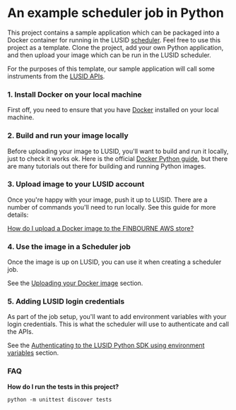 # An example scheduler job in Python

This project contains a sample application which can be packaged into a Docker container for running in the LUSID [scheduler](https://www.lusid.com/scheduler2/swagger/index.html). Feel free to use this project as a template. Clone the project, add your own Python application, and then upload your image which can be run in the LUSID scheduler. 

For the purposes of this template, our sample application will call some instruments from the [LUSID APIs](https://www.lusid.com/api/swagger/index.html).

### 1. Install Docker on your local machine

First off, you need to ensure that you have [Docker](https://www.docker.com/) installed on your local machine.

### 2. Build and run your image locally

Before uploading your image to LUSID, you'll want to build and run it locally, just to check it works ok. Here is the official [Docker Python guide](https://docs.docker.com/language/python/), but there are many tutorials out there for building and running Python images.

### 3. Upload image to your LUSID account

Once you're happy with your image, push it up to LUSID. There are a number of commands you'll need to run locally. See this guide for more details:

[How do I upload a Docker image to the FINBOURNE AWS store?](https://support.lusid.com/knowledgebase/article/KA-01698/en-us)

### 4. Use the image in a Scheduler job

Once the image is up on LUSID, you can use it when creating a scheduler job.

See the [Uploading your Docker image](https://support.lusid.com/knowledgebase/article/KA-01645/#create-job) section.

### 5. Adding LUSID login credentials

As part of the job setup, you'll want to add environment variables with your login credentials. This is what the scheduler will use to authenticate and call the APIs. 

See the [Authenticating to the LUSID Python SDK using environment variables](https://support.lusid.com/knowledgebase/article/KA-01645/#create-job) section.


### FAQ

<b>How do I run the tests in this project?</b>

```
python -m unittest discover tests
```